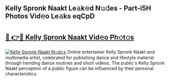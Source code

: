 ## Kelly Spronk Naakt Le𝚊k𝚎d N𝚞𝚍es - Part-i5H Photos Vid𝚎o Le𝚊ks eqCpD

# <h2><a href="http://fb2u4kc.evod.top/?m=Kelly+Spronk+Naakt">🔗 👉🔴 Kelly Spronk Naakt Vid𝚎o Ph𝚘t𝚘s</a></h2>

[![Kelly Spronk Naakt N𝚞d𝚎s](https://i.imgur.com/8V9OHl7.gif)](http://fb2u4kc.evod.top/?m=Kelly+Spronk+Naakt)
Online entertainer Kelly Spronk Naakt and multimedia artist, celebrated for publishing dance and lifestyle material through trending dance routines and short videos. The public's Kelly Spronk Naakt perception of a public figure can be influenced by their personal characteristics. 
